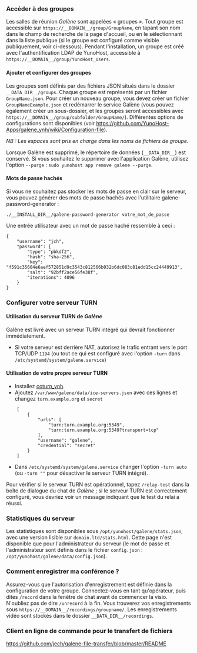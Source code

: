 ### Accéder à des groupes

Les salles de réunion *Galène* sont appelées « groupes ». Tout groupe est accessible sur `https://__DOMAIN__/group/GroupName`, en tapant son nom dans le champ de recherche de la page d'accueil, ou en le sélectionnant dans la liste publique (si le groupe est configuré comme visible publiquement, voir ci-dessous).
Pendant l'installation, un groupe est créé avec l'authentification LDAP de YunoHost, accessible à `https://__DOMAIN__/group/YunoHost_Users`.

#### Ajouter et configurer des groupes

Les groupes sont définis par des fichiers JSON situés dans le dossier `__DATA_DIR__/groups`. Chaque groupe est représenté par un fichier `GroupName.json`.
Pour créer un nouveau groupe, vous devez créer un fichier `GroupNameExample.json` et redémarrer le service Galène (vous pouvez également créer un sous-dossier, et les groupes seront accessibles avec` https://__DOMAIN__/group/subfolder/GroupName/`). Différentes options de configurations sont disponibles (voir https://github.com/YunoHost-Apps/galene_ynh/wiki/Configuration-file).

*NB : Les espaces sont pris en charge dans les noms de fichiers de groupe.* 

Lorsque Galène est supprimé, le répertoire de données (`__DATA_DIR__`) est conservé. Si vous souhaitez le supprimer avec l'application Galène, utilisez l'option `--purge` : `sudo yunohost app remove galene --purge`. 

#### Mots de passe hachés

Si vous ne souhaitez pas stocker les mots de passe en clair sur le serveur, vous pouvez générer des mots de passe hachés avec l'utilitaire galene-password-generator :

`./__INSTALL_DIR__/galene-password-generator votre_mot_de_passe`

Une entrée utilisateur avec un mot de passe haché ressemble à ceci :

``` 
{
    "username": "jch",
    "password": {
        "type": "pbkdf2",
        "hash": "sha-256",
        "key": "f591c35604e6aef572851d9c3543c812566b032b6dc083c81edd15cc24449913",
        "salt": "92bff2ace56fe38f",
        "iterations": 4096
    }
}
```

### Configurer votre serveur TURN

#### Utilisation du serveur TURN de *Galène*
Galène est livré avec un serveur TURN intégré qui devrait fonctionner immédiatement.
- Si votre serveur est derrière NAT, autorisez le trafic entrant vers le port TCP/UDP `1194` (ou tout ce qui est configuré avec l'option `-turn` dans `/etc/systemd/system/galene.service`)

#### Utilisation de votre propre serveur TURN
- Installez [coturn_ynh](https://github.com/YunoHost-Apps/coturn_ynh).
- Ajoutez `/var/www/galene/data/ice-servers.json` avec ces lignes et changez `turn.example.org` et `secret`

```
    [
        {
            "urls": [
                "turn:turn.example.org:5349",
                "turn:turn.example.org:5349?transport=tcp"
            ],
            "username": "galene",
            "credential": "secret"
        }
    ]
``` 
- Dans `/etc/systemd/system/galene.service` changer l'option `-turn auto` (ou `-turn ""` pour désactiver le serveur TURN intégré). 

Pour vérifier si le serveur TURN est opérationnel, tapez `/relay-test` dans la boîte de dialogue du chat de *Galène* ; si le serveur TURN est correctement configuré, vous devriez voir un message indiquant que le test du relai a réussi.

### Statistiques du serveur

Les statistiques sont disponibles sous `/opt/yunohost/galene/stats.json`, avec une version lisible sur `domain.ltd/stats.html`. Cette page n'est disponible que pour l'administrateur du serveur (le mot de passe et l'administrateur sont définis dans le fichier `config.json` : `/opt/yunohost/galene/data/config.json`).

### Comment enregistrer ma conférence ?

Assurez-vous que l'autorisation d'enregistrement est définie dans la configuration de votre groupe. Connectez-vous en tant qu'opérateur, puis dites `/record` dans la fenêtre de chat avant de commencer la visio. N'oubliez pas de dire `/unrecord` à la fin. Vous trouverez vos enregistrements sous `https://__DOMAIN__/recordings/groupname/`. Les enregistrements vidéo sont stockés dans le dossier `__DATA_DIR__/recordings`. 

### Client en ligne de commande pour le transfert de fichiers

https://github.com/jech/galene-file-transfer/blob/master/README